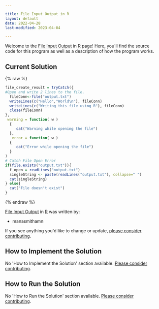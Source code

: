 ```yaml
---

title: File Input Output in R
layout: default
date: 2022-04-28
last-modified: 2023-04-04

---
```


Welcome to the [File Input Output](https://sampleprograms.io/projects/file-input-output) in [R](https://sampleprograms.io/languages/r) page! Here, you'll find the source code for this program as well as a description of how the program works.

## Current Solution

{% raw %}

```r
file_create_result = tryCatch({
#Open and write 2 lines to the file.
  fileConn<-file("output.txt")
  writeLines(c("Hello","World\n"), fileConn)
  writeLines(c("Writing this file using R"), fileConn)
  close(fileConn)
},
 warning = function( w )
  {
     cat("Warning while opening the file")
  },
   error = function( w )
  {
     cat("Error while opening the file")
  }
)
# Catch File Open Error
if(file.exists("output.txt")){
  f_open = readLines("output.txt")
  singleString <- paste(readLines("output.txt"), collapse=" ")
  cat(singleString)
} else{
  cat("File doesn't exist")
}
```

{% endraw %}

[File Input Output](https://sampleprograms.io/projects/file-input-output) in [R](https://sampleprograms.io/languages/r) was written by:

- manasmithamn

If you see anything you'd like to change or update, [please consider contributing](https://github.com/TheRenegadeCoder/sample-programs).

## How to Implement the Solution

No 'How to Implement the Solution' section available. [Please consider contributing](https://github.com/TheRenegadeCoder/sample-programs-website).

## How to Run the Solution

No 'How to Run the Solution' section available. [Please consider contributing](https://github.com/TheRenegadeCoder/sample-programs-website).